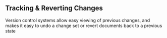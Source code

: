 ##  Tracking & Reverting Changes

Version control systems allow easy viewing of previous changes, and makes it easy to undo a change set or revert documents back to a previous state